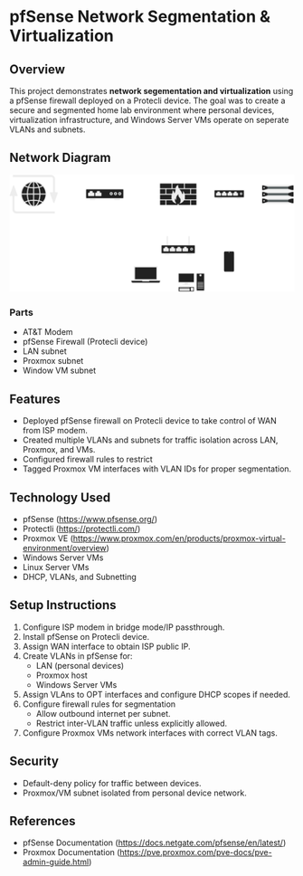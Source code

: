 # pfSense Network Segmentation & Virtualization

## Overview
This project demonstrates **network segementation and virtualization** using a pfSense firewall deployed on a Protecli device.
The goal was to create a secure and segmented home lab environment where personal devices, virtualization infrastructure, and Windows Server VMs operate on seperate VLANs and subnets.

## Network Diagram

![Network Diagram](./Diagram/networkDiagram.png)

### Parts
 - AT&T Modem
 - pfSense Firewall (Protecli device)
 - LAN subnet
 - Proxmox subnet
 - Window VM subnet

## Features
 - Deployed pfSense firewall on Protecli device to take control of WAN from ISP modem.
 - Created multiple VLANs and subnets for traffic isolation across LAN, Proxmox, and VMs.
 - Configured firewall rules to restrict
 - Tagged Proxmox VM interfaces with VLAN IDs for proper segmentation.

## Technology Used
 - pfSense (https://www.pfsense.org/)
 - Protectli (https://protectli.com/)
 - Proxmox VE (https://www.proxmox.com/en/products/proxmox-virtual-environment/overview)
 - Windows Server VMs
 - Linux Server VMs
 - DHCP, VLANs, and Subnetting

## Setup Instructions
 1. Configure ISP modem in bridge mode/IP passthrough.
 2. Install pfSense on Protecli device.
 3. Assign WAN interface to obtain ISP public IP.
 4. Create VLANs in pfSense for:
    - LAN (personal devices)
    - Proxmox host
    - Windows Server VMs
 5. Assign VLAns to OPT interfaces and configure DHCP scopes if needed.
 6. Configure firewall rules for segmentation
    - Allow outbound internet per subnet.
    - Restrict inter-VLAN traffic unless explicitly allowed.
 7. Configure Proxmox VMs network interfaces with correct VLAN tags.

## Security
 - Default-deny policy for traffic between devices.
 - Proxmox/VM subnet isolated from personal device network.

## References
 - pfSense Documentation (https://docs.netgate.com/pfsense/en/latest/)
 - Proxmox Documentation (https://pve.proxmox.com/pve-docs/pve-admin-guide.html)
